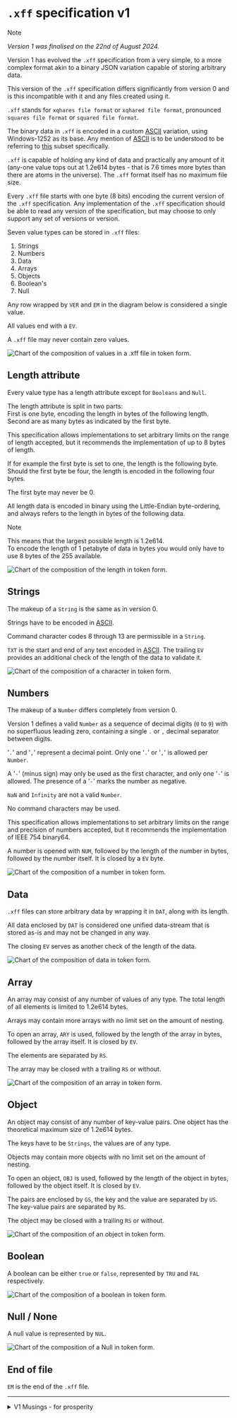 # `.xff` specification v1

> [!note]
> *Version 1 was finalised on the 22nd of August 2024.*

Version 1 has evolved the `.xff` specification from a very simple, to a more complex format akin to a binary JSON variation capable of storing arbitrary data.

This version of the `.xff` specification differs significantly from version 0 and is this incompatible with it and any files created using it.

`.xff` stands for `xqhares file format` or `xqhared file format`, pronounced `squares file format` or `squared file format`.

The binary data in `.xff` is encoded in a custom [ASCII](xff-byte-encoding.md) variation, using Windows-1252 as its base.
Any mention of [ASCII](xff-byte-encoding.md) is to be understood to be referring to [this](xff-byte-encoding.md) subset specifically. 

`.xff` is capable of holding any kind of data and practically any amount of it (any-one value tops out at 1.2e614 bytes - that is 7.6 times more bytes than there are atoms in the universe).
The `.xff` format itself has no maximum file size.

Every `.xff` file starts with one byte (8 bits) encoding the current version of the `.xff` specification.
Any implementation of the `.xff` specification should be able to read any version of the specification, but may choose to only support any set of versions or version.

Seven value types can be stored in `.xff` files:

1. Strings
2. Numbers
3. Data
4. Arrays
5. Objects
6. Boolean's
7. Null

Any row wrapped by `VER` and `EM` in the diagram below is considered a single value.

All values end with a `EV`.

A `.xff` file may never contain zero values.

![Chart of the composition of values in a `.xff` file in token form.](../pictures/xff_v1-complete-chart.png)

## Length attribute

Every value type has a length attribute except for `Booleans` and `Null`.

The length attribute is split in two parts:\
First is one byte, encoding the length in bytes of the following length.\
Second are as many bytes as indicated by the first byte.

This specification allows implementations to set arbitrary limits on the range of length accepted, but it recommends the implementation of up to 8 bytes of length.

If for example the first byte is set to one, the length is the following byte.\
Should the first byte be four, the length is encoded in the following four bytes.

The first byte may never be 0.

All length data is encoded in binary using the Little-Endian byte-ordering, and always refers to the length in bytes of the following data.

> [!note]
> This means that the largest possible length is 1.2e614.\
> To encode the length of 1 petabyte of data in bytes you would only have to use 8 bytes of the 255 available.

![Chart of the composition of the length in token form.](../pictures/xff_v1-len-chart.png)

## Strings

The makeup of a `String` is the same as in version 0.

Strings have to be encoded in [ASCII](xff-byte-encoding.md).

Command character codes 8 through 13 are permissible in a `String`.

`TXT` is the start and end of any text encoded in [ASCII](xff-byte-encoding.md).
The trailing `EV` provides an additional check of the length of the data to validate it.

![Chart of the composition of a character in token form.](../pictures/xff_v1-text-chart.png)

## Numbers

The makeup of a `Number` differs completely from version 0.

Version 1 defines a valid `Number` as a sequence of decimal digits (`0` to `9`) with no superfluous leading zero, containing a single `.` or `,` decimal separator between digits.

'`.`' and '`,`' represent a decimal point.
Only one '`.`' or '`,`' is allowed per `Number`.

A '`-`' (minus sign) may only be used as the first character, and only one '`-`' is allowed.
The presence of a '`-`' marks the number as negative.

`NaN` and `Infinity` are not a valid `Number`.

No command characters may be used.

This specification allows implementations to set arbitrary limits on the range and precision of numbers accepted, but it recommends the implementation of IEEE 754 binary64.

A number is opened with `NUM`, followed by the length of the number in bytes, followed by the number itself. It is closed by a `EV` byte.

![Chart of the composition of a number in token form.](../pictures/xff_v1-number-chart.png)

## Data

`.xff` files can store arbitrary data by wrapping it in `DAT`, along with its length.

All data enclosed by `DAT` is considered one unified data-stream that is stored as-is and may not be changed in any way.

The closing `EV` serves as another check of the length of the data.

![Chart of the composition of data in token form.](../pictures/xff_v1-data-chart.png)

## Array

An array may consist of any number of values of any type. The total length of all elements is limited to 1.2e614 bytes.

Arrays may contain more arrays with no limit set on the amount of nesting.

To open an array, `ARY` is used, followed by the length of the array in bytes, followed by the array itself. It is closed by `EV`.

The elements are separated by `RS`.

The array may be closed with a trailing `RS` or without.

![Chart of the composition of an array in token form.](../pictures/xff_v1-array-chart.png)

## Object

An object may consist of any number of key-value pairs. One object has the theoretical maximum size of 1.2e614 bytes.

The keys have to be `Strings`, the values are of any type.

Objects may contain more objects with no limit set on the amount of nesting.

To open an object, `OBJ` is used, followed by the length of the object in bytes, followed by the object itself. It is closed by `EV`.

The pairs are enclosed by `GS`, the key and the value are separated by `US`.
The key-value pairs are separated by `RS`.

The object may be closed with a trailing `RS` or without.

![Chart of the composition of an object in token form.](../pictures/xff_v1-object-chart.png)

## Boolean

A boolean can be either `true` or `false`, represented by `TRU` and `FAL` respectively.

![Chart of the composition of a boolean in token form.](../pictures/xff_v1-bool-chart.png)

## Null / None

A null value is represented by `NUL`.

![Chart of the composition of a Null in token form.](../pictures/xff_v1-none-chart.png)

## End of file

`EM` is the end of the `.xff` file.

---

<details>
    <summary>
        V1 Musings - for prosperity
    </summary>

## Musings about a future version 1

- Make a custom byte map?
- Make Numbers their own value? Maybe?
    - Save scientific notation as Strings so that we do not lose precision for extreme numbers like in v0.
- A way to represent arrays of data in byte form directly in `.xff` would be nice.
    - I am continuously running into the need to at least be able to store key-value pairs in `.xff` files.
- Some kind of optional metadata for any data, be it strings, data or even command characters.
- Maybe integrate an object store directly, solving all of the above?
- Think about what to do with features, implement version dependent read and write functions?
- Everything gets a length attribute. For performance.
    - Variable amount of length-bytes by prepending a single byte encoding the length of the length-bytes. Maximum length possible: 1.2E614 bytes - Length of a Petabyte: 1e15 which needs only 8 bytes.

</details>

